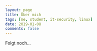 ```yaml
---
layout: page
title: Über mich
tags: [me, student, it-security, linux]
date: 2019-01-08
comments: false
---
```

    
Folgt noch...
<!--
Ich bin ein Stundet an der TEKO (Olten) und besuche dort den Studiengang __IT-Techniker HF__. Ursprünglich wollte ich eines meiner Hobbies, das Programmieren, zu meinem Beruf machen und habe mich deswegen für dieser Weiterbildung entschieden.
Mit der Zeit verlagerte sich die berufliche Interesse vom Programmieren hin zur IT-Sicherheit.
Im Studiengang wurde meine ohnehin schon vorhandene Begeisterung für die IT-Sicherheit verstärkt.
Durch eine Projektarbeit ermutigt, schreibe ich jetzt einen Blog der sich mit der Materie IT-Sicherheit auseinandersetzt.
Von besonderer Interesse sollte es für deutschsprachige Leser sein, da viele kein Englisch können oder deren Englischkenntnisse dürftig sind und deswegen die bereits vorhandenen Blogs in der IT-Sicherheit, die mehrheitlich auf Englisch verfasst sind, kaum vestehen.
Meine Blogs werden also in deutscher Sprache verfasst. Evtl, wenn es Scripte oder Applicationen gibt, werden diese auch für das englischsprachige Puplikum veröffentlich.
-->
